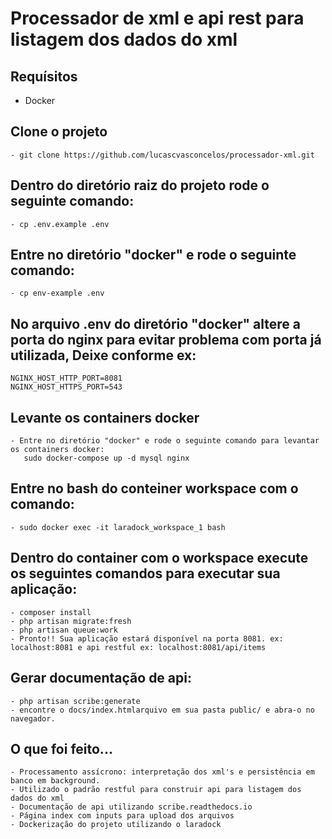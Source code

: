 # Processador de xml e api rest para listagem dos dados do xml 

## Requísitos
- Docker

## Clone o projeto
```
- git clone https://github.com/lucascvasconcelos/processador-xml.git
```

## Dentro do diretório raiz do projeto rode o seguinte comando:
```
- cp .env.example .env

```

## Entre no diretório "docker" e rode o seguinte comando:
```
- cp env-example .env

```
## No arquivo .env do diretório "docker" altere a porta do nginx para evitar problema com porta já utilizada, Deixe conforme ex:
```
NGINX_HOST_HTTP_PORT=8081
NGINX_HOST_HTTPS_PORT=543
```

## Levante os containers docker
```
- Entre no diretório "docker" e rode o seguinte comando para levantar os containers docker:
   sudo docker-compose up -d mysql nginx
```

## Entre no bash do conteiner workspace com o comando:
```
- sudo docker exec -it laradock_workspace_1 bash
```

## Dentro do container com o workspace execute os seguintes comandos para executar sua aplicação:
```
- composer install
- php artisan migrate:fresh
- php artisan queue:work
- Pronto!! Sua aplicação estará disponível na porta 8081. ex: localhost:8081 e api restful ex: localhost:8081/api/items 
```

## Gerar documentação de api:
```
- php artisan scribe:generate
- encontre o docs/index.htmlarquivo em sua pasta public/ e abra-o no navegador.
```

## O que foi feito...

```
- Processamento assícrono: interpretação dos xml's e persistência em banco em background.
- Utilizado o padrão restful para construir api para listagem dos dados do xml
- Documentação de api utilizando scribe.readthedocs.io
- Página index com inputs para upload dos arquivos
- Dockerização do projeto utilizando o laradock
```
